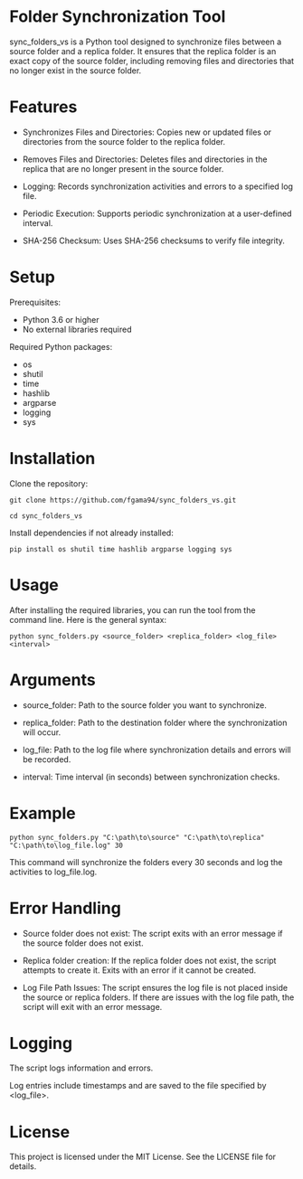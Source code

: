 # Folder Synchronization Tool

sync_folders_vs is a Python tool designed to synchronize files between a source folder and a replica folder. It ensures that the replica folder is an exact copy of the source folder, including removing files and directories that no longer exist in the source folder.



# Features

- Synchronizes Files and Directories: Copies new or updated files or directories from the source folder to the replica folder.

- Removes Files and Directories: Deletes files and directories in the replica that are no longer present in the source folder.

- Logging: Records synchronization activities and errors to a specified log file.

- Periodic Execution: Supports periodic synchronization at a user-defined interval.

- SHA-256 Checksum: Uses SHA-256 checksums to verify file integrity.



# Setup

Prerequisites:

- Python 3.6 or higher
- No external libraries required


Required Python packages:
  
- os
- shutil
- time
- hashlib
- argparse
- logging
- sys



# Installation

Clone the repository:

    git clone https://github.com/fgama94/sync_folders_vs.git
  
    cd sync_folders_vs


Install dependencies if not already installed:

    pip install os shutil time hashlib argparse logging sys



# Usage

After installing the required libraries, you can run the tool from the command line. Here is the general syntax:

    python sync_folders.py <source_folder> <replica_folder> <log_file> <interval>



# Arguments

- source_folder: Path to the source folder you want to synchronize.

- replica_folder: Path to the destination folder where the synchronization will occur.

- log_file: Path to the log file where synchronization details and errors will be recorded.

- interval: Time interval (in seconds) between synchronization checks.



# Example

    python sync_folders.py "C:\path\to\source" "C:\path\to\replica" "C:\path\to\log_file.log" 30

This command will synchronize the folders every 30 seconds and log the activities to log_file.log.



# Error Handling

- Source folder does not exist: The script exits with an error message if the source folder does not exist.

- Replica folder creation: If the replica folder does not exist, the script attempts to create it. Exits with an error if it cannot be created.

- Log File Path Issues: The script ensures the log file is not placed inside the source or replica folders. If there are issues with the log file path, the script will exit with an error message.



# Logging

The script logs information and errors. 

Log entries include timestamps and are saved to the file specified by <log_file>.



# License

This project is licensed under the MIT License. See the LICENSE file for details.
